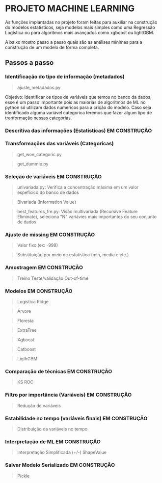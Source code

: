 # PROJETO MACHINE LEARNING

As funções implantadas no projeto foram feitas para auxiliar na construção do modelos estatísticos, seja modelos mais simples como uma Regressão Logística ou para algoritmos mais avançados como xgboost ou lightGBM.

A baixo mostro passo a passo quais são as análises mínimas para a construção de um modelo de forma completa.

## Passos a passo

### Identificação do tipo de informação (metadados) 

> ajuste_metadados.py 

Objetivo: Identificar os tipos de variáveis que temos no banco da dados, esse é um passo importante pois as maiorias de algoritmos de ML no python só utilizam dados numericos para a crição do modelo. Caso seja identificado alguma variável categorica teremos que fazer algum tipo de tranformação nessas categorias.

### Descritiva das informações (Estatísticas) <font collor="#ff0000"> EM CONSTRUÇÃO </font>

### Transformações das variáveis (Categoricas) 

> get_woe_categoric.py

> get_dummie.py

### Seleção de variáveis <font collor="#ff0000"> EM CONSTRUÇÃO </font>

> univariada.py: Verifica a concentração máxima em um valor espefícico do banco de dados

> Bivariada (Information Value)

> best_features_fre.py: Visão multivariada (Recursive Feature Eliminate), seleciona "N" variávies mais importantes do seu conjunto de dados

### Ajuste de missing <font collor="#ff0000"> EM CONSTRUÇÃO </font>

> Valor fixo (ex: -999)

> Substituição por meio de estatística (min, media e etc.)

### Amostragem <font collor="#ff0000"> EM CONSTRUÇÃO </font>

> Treino
> Teste/validação
> Out-of-time

### Modelos <font collor="#ff0000"> EM CONSTRUÇÃO </font>

> Logistica Ridge

> Árvore

> Floresta

> ExtraTree

> Xgboost

> Catboost

> LigthGBM

### Comparação de técnicas <font collor="#ff0000"> EM CONSTRUÇÃO </font>

> KS
> ROC

### Filtro por importância (Variáveis) <font collor="#ff0000"> EM CONSTRUÇÃO </font>

> Redução de variáveis 

### Estabilidade no tempo (variáveis finais) <font collor="#ff0000"> EM CONSTRUÇÃO </font>

> Distribuição da variáveis no tempo

### Interpretação de ML <font collor="#ff0000"> EM CONSTRUÇÃO </font>

> Interpretação Simplificada (+/-)
> ShapeValue

### Salvar Modelo Serializado <font collor="#ff0000"> EM CONSTRUÇÃO </font>

> Pickle
